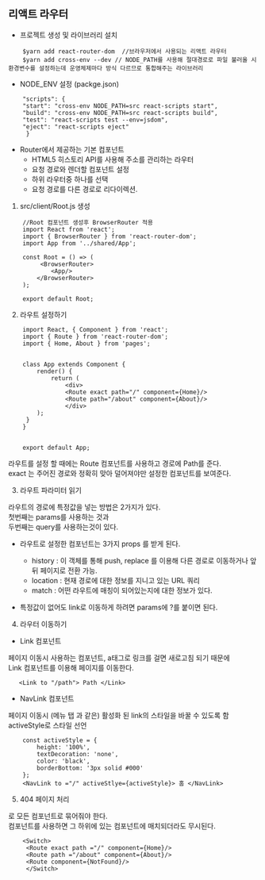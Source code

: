 ## 리액트 라우터


- 프로젝트 생성 및 라이브러리 설치

``` react
    $yarn add react-router-dom  //브라우저에서 사용되는 리액트 라우터  
    $yarn add cross-env --dev // NODE_PATH를 사용해 절대경로로 파일 불러올 시 환경변수를 설정하는데 운영체제마다 방식 다르므로 통합해주는 라이브러리  
```


- NODE_ENV 설정 (packge.json)

``` react
    "scripts": {  
    "start": "cross-env NODE_PATH=src react-scripts start",  
    "build": "cross-env NODE_PATH=src react-scripts build",  
    "test": "react-scripts test --env=jsdom",  
    "eject": "react-scripts eject"  
     }  
``` 


- Router에서 제공하는 기본 컴포넌트
    - <BrowserRouter/> HTML5 히스토리 API를 사용해 주소를 관리하는 라우터
    - <Route/> 요청 경로와 렌더할 컴포넌트 설정
    - <Switch/> 하위 라우터중 하나를 선택
    - <Redirect/> 요청 경로를 다른 경로로 리다이렉션.

1. src/client/Root.js 생성

```
    //Root 컴포넌트 생성후 BrowserRouter 적용
    import React from 'react';
    import { BrowserRouter } from 'react-router-dom';
    import App from '../shared/App';

    const Root = () => (
         <BrowserRouter>
            <App/>
        </BrowserRouter>
    );

    export default Root;
```


2. 라우트 설정하기 

```
    import React, { Component } from 'react';
    import { Route } from 'react-router-dom';
    import { Home, About } from 'pages';


    class App extends Component {
        render() {
            return (
                <div>
                <Route exact path="/" component={Home}/>
                <Route path="/about" component={About}/>
                </div>
        );
     }
    }
    

    export default App;
```

  라우트를 설정 할 때에는 Route 컴포넌트를 사용하고 경로에 Path를 준다.  
  exact 는 주어진 경로와 정확히 맞아 덜어져야만 설정한 컴포넌트를 보여준다.  

3. 라우트 파라미터 읽기

라우트의 경로에 특정값을 넣는 방법은 2가지가 있다.   
첫번째는 params를 사용하는 것과    
두번째는 query를 사용하는것이 있다.   

- 라우트로 설정한 컴포넌트는 3가지 props 를 받게 된다.
  - history : 이 객체를 통해 push, replace 를 이용해 다른 경로로 이동하거나 앞 뒤 페이지로 전환 가능.
  - location : 현재 경로에 대한 정보를 지니고 있는 URL 쿼리
  - match : 어떤 라우트에 매칭이 되어있는지에 대한 정보가 있다.

- 특정값이 없어도 link로 이동하게 하려면 params에 ?를 붙이면 된다.


4. 라우터 이동하기

- Link 컴포넌트

페이지 이동시 사용하는 컴포넌트, a태그로 링크를 걸면 새로고침 되기 때문에    
Link 컴포넌트를 이용해 페이지를 이동한다.

```Link
   <Link to "/path"> Path </Link> 
```

- NavLink 컴포넌트

페이지 이동시 (메뉴 탭 과 같은) 활성화 된 link의 스타일을 바꿀 수 있도록 함   
activeStyle로 스타일 선언

```NavLink
    const activeStyle = {
        height: '100%',
        textDecoration: 'none',
        color: 'black',
        borderBottom: '3px solid #000'
    };
    <NavLink to ="/" activeStlye={activeStyle}> 홈 </NavLink>
```


5. 404 페이지 처리

<Switch>로 모든 <Route> 컴포넌트로 묶어줘야 한다.   
<Switch>컴포넌트를 사용하면 그 하위에 있는 <Route>컴포넌트에 매치되더라도 무시된다.

``` 404
    <Switch>
     <Route exact path ="/" component={Home}/>
     <Route path ="/about" component={About}/>
     <Route component={NotFound}/>
     </Switch>
```